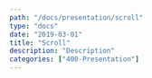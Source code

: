 ```yaml
---
path: "/docs/presentation/scroll"
type: "docs"
date: "2019-03-01"
title: "Scroll"
description: "Description"
categories: ["400-Presentation"]
---
```

